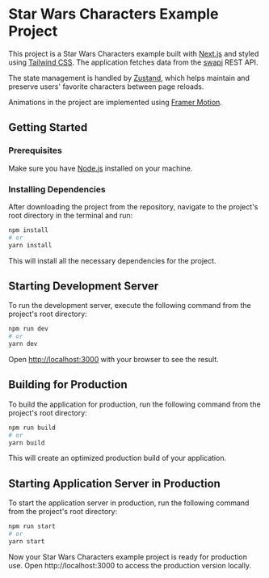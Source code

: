 # Star Wars Characters Example Project

This project is a Star Wars Characters example built with [Next.js](https://nextjs.org/) and styled using [Tailwind CSS](https://tailwindcss.com/). The application fetches data from the [swapi](https://swapi.dev/) REST API.

The state management is handled by [Zustand](https://github.com/pmndrs/zustand), which helps maintain and preserve users' favorite characters between page reloads.

Animations in the project are implemented using [Framer Motion](https://www.framer.com/motion/).

## Getting Started

### Prerequisites

Make sure you have [Node.js](https://nodejs.org/) installed on your machine.

### Installing Dependencies

After downloading the project from the repository, navigate to the project's root directory in the terminal and run:

```bash
npm install
# or
yarn install
```

This will install all the necessary dependencies for the project.

## Starting Development Server

To run the development server, execute the following command from the project's root directory:

```bash
npm run dev
# or
yarn dev
```

Open [http://localhost:3000](http://localhost:3000) with your browser to see the result.

## Building for Production

To build the application for production, run the following command from the project's root directory:

```bash
npm run build
# or
yarn build
```

This will create an optimized production build of your application.

## Starting Application Server in Production

To start the application server in production, run the following command from the project's root directory:

```bash
npm run start
# or
yarn start
```

Now your Star Wars Characters example project is ready for production use. Open http://localhost:3000 to access the production version locally.
